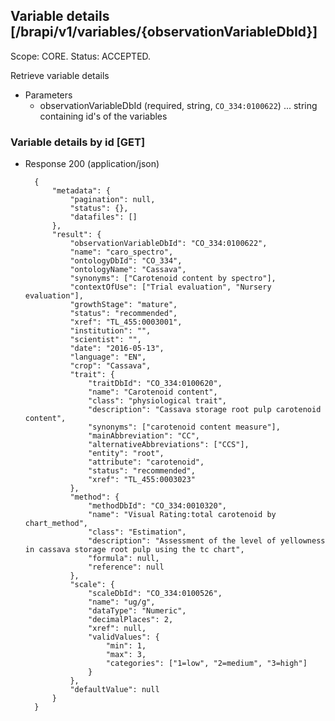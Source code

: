 ## Variable details [/brapi/v1/variables/{observationVariableDbId}]
Scope: CORE.
Status: ACCEPTED.

Retrieve variable details

+ Parameters
    + observationVariableDbId (required, string, `CO_334:0100622`) ... string containing id's of the variables

### Variable details by id [GET]

+ Response 200 (application/json)

        {
            "metadata": {
                "pagination": null,
                "status": {},
                "datafiles": []
            },
            "result": {
                "observationVariableDbId": "CO_334:0100622",
                "name": "caro_spectro",
                "ontologyDbId": "CO_334",
                "ontologyName": "Cassava",
                "synonyms": ["Carotenoid content by spectro"],
                "contextOfUse": ["Trial evaluation", "Nursery evaluation"],
                "growthStage": "mature",
                "status": "recommended",
                "xref": "TL_455:0003001",
                "institution": "",
                "scientist": "",
                "date": "2016-05-13",
                "language": "EN",
                "crop": "Cassava",
                "trait": {
                    "traitDbId": "CO_334:0100620",
                    "name": "Carotenoid content",
                    "class": "physiological trait",
                    "description": "Cassava storage root pulp carotenoid content",
                    "synonyms": ["carotenoid content measure"],
                    "mainAbbreviation": "CC",
                    "alternativeAbbreviations": ["CCS"],
                    "entity": "root",
                    "attribute": "carotenoid",
                    "status": "recommended",
                    "xref": "TL_455:0003023"
                },
                "method": {
                    "methodDbId": "CO_334:0010320",
                    "name": "Visual Rating:total carotenoid by chart_method",
                    "class": "Estimation",
                    "description": "Assessment of the level of yellowness in cassava storage root pulp using the tc chart",
                    "formula": null,
                    "reference": null
                },
                "scale": {
                    "scaleDbId": "CO_334:0100526",
                    "name": "ug/g",
                    "dataType": "Numeric",
                    "decimalPlaces": 2,
                    "xref": null,
                    "validValues": {
                        "min": 1,
                        "max": 3,
                        "categories": ["1=low", "2=medium", "3=high"]
                    }
                },
                "defaultValue": null
            }
        }
